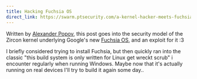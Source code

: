 ```yaml
---
title: Hacking Fuchsia OS
direct_link: https://swarm.ptsecurity.com/a-kernel-hacker-meets-fuchsia-os/
---
```


Written by [Alexander Popov](https://twitter.com/a13xp0p0v), this post goes into
the security model of the Zircon kernel underlying Google's new
[Fuchsia OS](<https://en.wikipedia.org/wiki/Fuchsia_(operating_system)>), and an
exploit for it :3

I briefly considered trying to install Fuchsia, but then quickly ran into the
classic "this build system is only written for Linux get wreckt scrub" i
encounter regularly when running Windows. Maybe now that it's actually running
on real devices I'll try to build it again some day..
